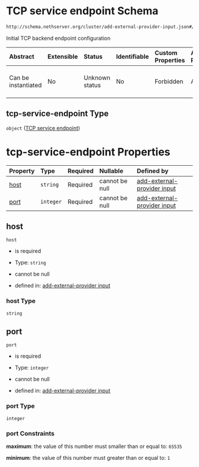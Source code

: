# TCP service endpoint Schema

```txt
http://schema.nethserver.org/cluster/add-external-provider-input.json#/$defs/tcp-service-endpoint
```

Initial TCP backend endpoint configuration

| Abstract            | Extensible | Status         | Identifiable | Custom Properties | Additional Properties | Access Restrictions | Defined In                                                                                           |
| :------------------ | :--------- | :------------- | :----------- | :---------------- | :-------------------- | :------------------ | :--------------------------------------------------------------------------------------------------- |
| Can be instantiated | No         | Unknown status | No           | Forbidden         | Allowed               | none                | [add-external-provider-input.json*](cluster/add-external-provider-input.json "open original schema") |

## tcp-service-endpoint Type

`object` ([TCP service endpoint](add-external-provider-input-defs-tcp-service-endpoint.md))

# tcp-service-endpoint Properties

| Property      | Type      | Required | Nullable       | Defined by                                                                                                                                                                                                                  |
| :------------ | :-------- | :------- | :------------- | :-------------------------------------------------------------------------------------------------------------------------------------------------------------------------------------------------------------------------- |
| [host](#host) | `string`  | Required | cannot be null | [add-external-provider input](add-external-provider-input-defs-tcp-service-endpoint-properties-host.md "http://schema.nethserver.org/cluster/add-external-provider-input.json#/$defs/tcp-service-endpoint/properties/host") |
| [port](#port) | `integer` | Required | cannot be null | [add-external-provider input](add-external-provider-input-defs-tcp-service-endpoint-properties-port.md "http://schema.nethserver.org/cluster/add-external-provider-input.json#/$defs/tcp-service-endpoint/properties/port") |

## host



`host`

*   is required

*   Type: `string`

*   cannot be null

*   defined in: [add-external-provider input](add-external-provider-input-defs-tcp-service-endpoint-properties-host.md "http://schema.nethserver.org/cluster/add-external-provider-input.json#/$defs/tcp-service-endpoint/properties/host")

### host Type

`string`

## port



`port`

*   is required

*   Type: `integer`

*   cannot be null

*   defined in: [add-external-provider input](add-external-provider-input-defs-tcp-service-endpoint-properties-port.md "http://schema.nethserver.org/cluster/add-external-provider-input.json#/$defs/tcp-service-endpoint/properties/port")

### port Type

`integer`

### port Constraints

**maximum**: the value of this number must smaller than or equal to: `65535`

**minimum**: the value of this number must greater than or equal to: `1`
